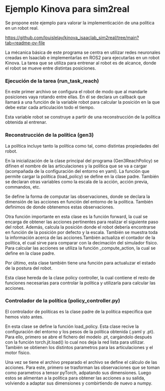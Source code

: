 # Ejemplo Kinova para sim2real

Se propone este ejemplo para valorar la implementicación de una política en un robot real.

https://github.com/louislelay/kinova_isaaclab_sim2real/tree/main?tab=readme-ov-file

La mécanica básica de este programa se centra en utilizar redes neuronales creadas en Isaaclab e implementarlas en ROS2 para ejecutarlas en un robot Kinova. La tarea que se utiliza para entrenar al robot es de alcance, donde el robot se mueve entre distintas posiciones.

### Ejecución de la tarea (run_task_reach)

En este primer archivo se configura el robot de modo que al mandarle posiciones vaya rotando entre ellas. En él se declara un callback que llamará a una función de la variable robot para calcular la posición en la que debe estar cada articulación todo el tiempo.

Esta variable robot se construye a partir de una reconstrucción de la política obtenida al entrenar.

### Reconstrucción de la política (gen3)

La política incluye tanto la política como tal, como distintas propiedades del robot.

En la inicialización de la clase principal del programa (Gen3ReachPolicy) se difinen el nombre de las articulaciones y la política que se va a cargar (acompañada de la configuración del entorno en yaml). La función que permite cargar la política (load_policy) se define en la clase padre. También se declaran otras variables como la escala de la acción, acción previa, commandos, etc.

Se define la forma de computar las observaciones, donde se declara la dimensión de las acciones en función del entorno de la política. También definimos de donde obtenemos estas observaciones.

Otra función importante en esta clase es la función forward, la cual se encarga de obtener las acciones pertinentes para realizar el siguiente paso del robot. Además, calcula la posición donde el robot debería encontrarse en función de la posición por defecto y la escala. También se muestra toda la información acerca de las acciones.También actualiza el contador de la política, el cual sirve para comparar con la decimación del simulador físico. Para calcular las acciones se utiliza la función _compute_action, la cual se define en la clase padre.

Por último, esta clase también tiene una función para actualuzar el estado de la postura del robot.
 
Esta clase hereda de la clase policy controller, la cual contiene el resto de funciones necesarias para controlar la política y utilizarla para calcular las acciones.

### Controlador de la política (policy_controller.py)

El controlador de políticas es la clase padre de la política especifica que hemos visto antes.

En esta clase se define la función load_policy. Esta clase recive la configuración del entorno y los pesos de la política obtenida (.yaml y .pt). Para ello, primero se abre el fichero del modelo .pt, cargándolo después con la función torch.jit.load() lo cual nos deja la red lista para utilizar. También se obtienen los distintos parametros para las articulaciones y el motor físico.

Una vez se tiene el archivo preparado el archivo se define el cálculo de las acciones. Para este, primero se trasforman las observaciones que se toman como parametros a tensor pyTorch, adpatando sus dimensiones. Luego estos se alimentan a la política para obtener las acciones a su salida, volviendo a adaptar sus dimensiones y combirtiendo de nuevo a numpy.


